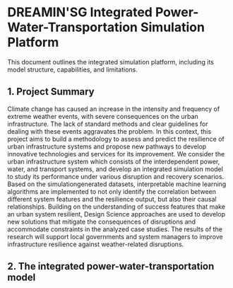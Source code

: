 # DREAMIN'SG Integrated Power-Water-Transportation Simulation Platform

This document outlines the integrated simulation platform, including its model structure, capabilities, and limitations.

## 1. Project Summary

Climate change has caused an increase in the intensity and frequency of extreme weather events, with severe consequences on the urban infrastructure. The lack of standard methods and clear guidelines for dealing with these events aggravates the problem. In this context, this project aims to build a methodology to assess and predict the resilience of urban infrastructure systems and propose new pathways to develop innovative technologies and services for its improvement. We consider the urban infrastructure system which consists of the interdependent power, water, and transport systems, and develop an integrated simulation model to study its performance under various disruption and recovery scenarios. Based on the simulationgenerated datasets, interpretable machine learning algorithms are implemented to not only identify the correlation between different system features and the resilience output, but also their causal relationships. Building on the understanding of success features that make an urban system resilient, Design Science approaches are used to develop new solutions that mitigate the consequences of disruptions and accommodate constraints in the analyzed case studies. The results of the research will support local governments and system managers to improve infrastructure resilience against weather-related disruptions.

## 2. The integrated power-water-transportation model
